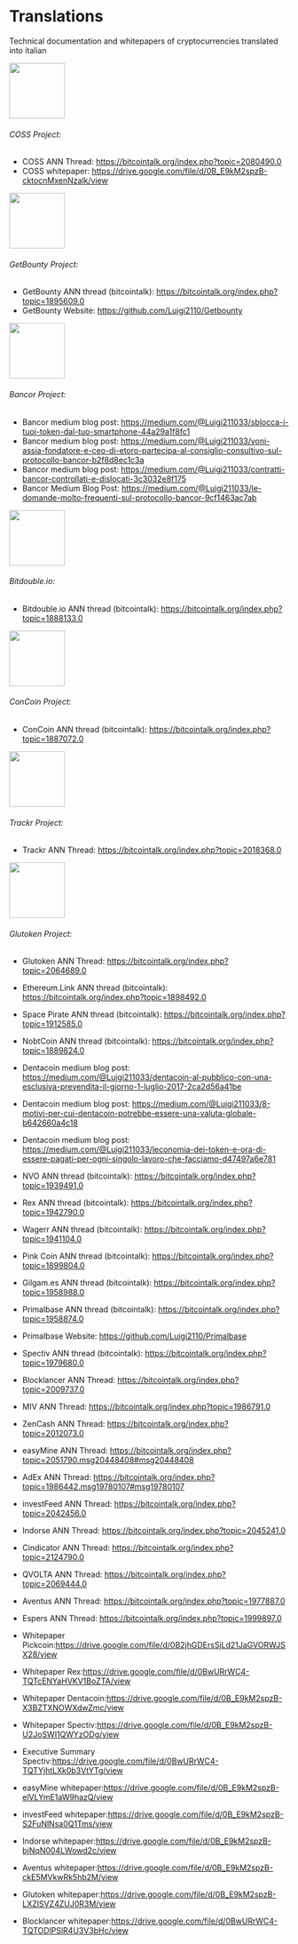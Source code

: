 # Translations
Technical documentation and whitepapers of cryptocurrencies translated into italian

<img src="https://raw.githubusercontent.com/Luigi2110/Translations/master/img/0fVlVtzv_400x400.jpg" width="100" height="100">

###### COSS Project:

* COSS ANN Thread: https://bitcointalk.org/index.php?topic=2080490.0
* COSS whitepaper: https://drive.google.com/file/d/0B_E9kM2spzB-cktocnMxenNzalk/view

<img src="https://raw.githubusercontent.com/Luigi2110/Translations/master/img/1%20IzHEviFQFqNf2AI-1IGTPQ.png" width="100" height="100">

###### GetBounty Project:

* GetBounty ANN thread (bitcointalk): https://bitcointalk.org/index.php?topic=1895609.0
* GetBounty Website: https://github.com/Luigi2110/Getbounty

<img src="https://raw.githubusercontent.com/Luigi2110/Translations/master/img/1%20JTlyiBCUz45ldici75GdZA.png" width="100" height="100">

###### Bancor Project:

* Bancor medium blog post: https://medium.com/@Luigi211033/sblocca-i-tuoi-token-dal-tuo-smartphone-44a29a1f8fc1
* Bancor medium blog post: https://medium.com/@Luigi211033/yoni-assia-fondatore-e-ceo-di-etoro-partecipa-al-consiglio-consultivo-sul-protocollo-bancor-b2f8d8ec1c3a
* Bancor medium blog post: https://medium.com/@Luigi211033/contratti-bancor-controllati-e-dislocati-3c3032e8f175
* Bancor Medium Blog Post: https://medium.com/@Luigi211033/le-domande-molto-frequenti-sul-protocollo-bancor-9cf1463ac7ab

<img src="https://raw.githubusercontent.com/Luigi2110/Translations/master/img/1_40.png" width="100" height="100">

###### Bitdouble.io:

* Bitdouble.io ANN thread (bitcointalk): https://bitcointalk.org/index.php?topic=1888133.0

<img src="https://raw.githubusercontent.com/Luigi2110/Translations/master/img/6pL4P325_400x400.jpg" width="100" height="100">

###### ConCoin Project:

* ConCoin ANN thread (bitcointalk): https://bitcointalk.org/index.php?topic=1887072.0

<img src="https://raw.githubusercontent.com/Luigi2110/Translations/master/img/8FobPWBo_400x400.jpg" width="100" height="100">

###### Trackr Project:

* Trackr ANN Thread: https://bitcointalk.org/index.php?topic=2018368.0

<img src="https://raw.githubusercontent.com/Luigi2110/Translations/master/img/A6P36oIf_400x400.jpg" width="100" height="100">

###### Glutoken Project:

* Glutoken ANN Thread: https://bitcointalk.org/index.php?topic=2064689.0

* Ethereum.Link ANN thread (bitcointalk): https://bitcointalk.org/index.php?topic=1898492.0
* Space Pirate ANN thread (bitcointalk): https://bitcointalk.org/index.php?topic=1912585.0
* NobtCoin ANN thread (bitcointalk): https://bitcointalk.org/index.php?topic=1889824.0
* Dentacoin medium blog post: https://medium.com/@Luigi211033/dentacoin-al-pubblico-con-una-esclusiva-prevendita-il-giorno-1-luglio-2017-2ca2d56a41be
* Dentacoin medium blog post: https://medium.com/@Luigi211033/8-motivi-per-cui-dentacoin-potrebbe-essere-una-valuta-globale-b642660a4c18
* Dentacoin medium blog post: https://medium.com/@Luigi211033/leconomia-dei-token-e-ora-di-essere-pagati-per-ogni-singolo-lavoro-che-facciamo-d47497a6e781
* NVO ANN thread (bitcointalk): https://bitcointalk.org/index.php?topic=1939491.0
* Rex ANN thread (bitcointalk): https://bitcointalk.org/index.php?topic=1942790.0
* Wagerr ANN thread (bitcointalk): https://bitcointalk.org/index.php?topic=1941104.0
* Pink Coin ANN thread (bitcointalk): https://bitcointalk.org/index.php?topic=1899804.0
* Gilgam.es ANN thread (bitcointalk): https://bitcointalk.org/index.php?topic=1958988.0
* Primalbase ANN thread (bitcointalk): https://bitcointalk.org/index.php?topic=1958874.0
* Primalbase Website: https://github.com/Luigi2110/Primalbase
* Spectiv ANN thread (bitcointalk): https://bitcointalk.org/index.php?topic=1979680.0
* Blocklancer ANN Thread: https://bitcointalk.org/index.php?topic=2009737.0
* MIV ANN Thread: https://bitcointalk.org/index.php?topic=1986791.0
* ZenCash ANN Thread: https://bitcointalk.org/index.php?topic=2012073.0
* easyMine ANN Thread: https://bitcointalk.org/index.php?topic=2051790.msg20448408#msg20448408
* AdEx ANN Thread: https://bitcointalk.org/index.php?topic=1986442.msg19780107#msg19780107
* investFeed ANN Thread: https://bitcointalk.org/index.php?topic=2042456.0
* Indorse ANN Thread: https://bitcointalk.org/index.php?topic=2045241.0
* Cindicator ANN Thread: https://bitcointalk.org/index.php?topic=2124790.0
* QVOLTA ANN Thread: https://bitcointalk.org/index.php?topic=2069444.0
* Aventus ANN Thread: https://bitcointalk.org/index.php?topic=1977887.0
* Espers ANN Thread: https://bitcointalk.org/index.php?topic=1999897.0
* Whitepaper Pickcoin:https://drive.google.com/file/d/0B2jhGDErsSjLd21JaGVORWJSX28/view
* Whitepaper Rex:https://drive.google.com/file/d/0BwURrWC4-TQTcENYaHVKV1BoZTA/view
* Whitepaper Dentacoin:https://drive.google.com/file/d/0B_E9kM2spzB-X3BZTXNOWXdwZmc/view
* Whitepaper Spectiv:https://drive.google.com/file/d/0B_E9kM2spzB-U2JoSWI1QWYzODg/view
* Executive Summary Spectiv:https://drive.google.com/file/d/0BwURrWC4-TQTYjhtLXk0b3VtYTg/view
* easyMine whitepaper:https://drive.google.com/file/d/0B_E9kM2spzB-elVLYmE1aW9hazQ/view
* investFeed whitepaper:https://drive.google.com/file/d/0B_E9kM2spzB-S2FuNlNsa0Q1Tms/view
* Indorse whitepaper:https://drive.google.com/file/d/0B_E9kM2spzB-bjNqN004LWowd2c/view
* Aventus whitepaper:https://drive.google.com/file/d/0B_E9kM2spzB-ckE5MVkwRk5hb2M/view
* Glutoken whitepaper:https://drive.google.com/file/d/0B_E9kM2spzB-LXZlSVZ4ZUJ0R3M/view
* Blocklancer whitepaper:https://drive.google.com/file/d/0BwURrWC4-TQTODlPSlR4U3V3bHc/view
